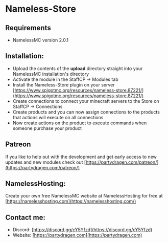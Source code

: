 # Nameless-Store

## Requirements
- NamelessMC version 2.0.1

## Installation:
- Upload the contents of the **upload** directory straight into your NamelessMC installation's directory
- Activate the module in the StaffCP -> Modules tab
- Install the Nameless-Store plugin on your server [https://www.spigotmc.org/resources/nameless-store.87221/](https://www.spigotmc.org/resources/nameless-store.87221/)
- Create connections to connect your minecraft servers to the Store on StaffCP -> Connections
- Create products and you can now assign connections to the products that actions will execute on all connections
- Now create actions on the product to execute commands when someone purchase your product

## Patreon
If you like to help out with the development and get early access to new updates and new modules check out [https://partydragen.com/patreon/](https://partydragen.com/patreon/)

## NamelessHosting:
Create your own free NamelessMC website at NamelessHosting for free at [https://namelesshosting.com](https://namelesshosting.com/)

## Contact me:
- Discord: [https://discord.gg/cY5Yfzd](https://discord.gg/cY5Yfzd)
- Website: [https://partydragen.com](https://partydragen.com)
